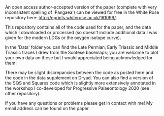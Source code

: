 An open access author-accepted version of the paper (complete with very inconsistent spelling of 'Pangaea') can be viewed for free in the White Rose repository here: http://eprints.whiterose.ac.uk/161099/.

This repository contains all of the code used for the paper, and the data which I downloaded or processed (so doesn't include additional data I was given for the modern LDGs or the oxygen isotope curve).

In the 'Data' folder you can find the Late Permian, Early Triassic and Middle Triassic traces I drew from the Scotese basemaps; you are welcome to plot your own data on these but I would appreciated being acknowledged for them!

There may be slight discrepancies between the code as posted here and the code in the data supplement on Dryad. You can also find a version of the SQS and Squares code which is slightly more extensively annotated in the workshop I co-developed for Progressive Palaeontology 2020 (see other repository).

If you have any questions or problems please get in contact with me! My email address can be found on the paper.
